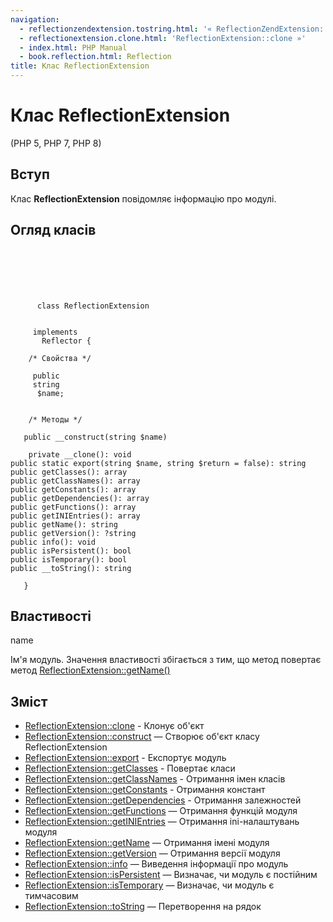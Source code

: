 ```yaml
---
navigation:
  - reflectionzendextension.tostring.html: '« ReflectionZendExtension::toString'
  - reflectionextension.clone.html: 'ReflectionExtension::clone »'
  - index.html: PHP Manual
  - book.reflection.html: Reflection
title: Клас ReflectionExtension
---
```

# Клас ReflectionExtension

(PHP 5, PHP 7, PHP 8)

## Вступ

Клас **ReflectionExtension** повідомляє інформацію про модулі.

## Огляд класів

```classsynopsis

     
    

    
     
      class ReflectionExtension
     

     implements 
       Reflector {

    /* Свойства */
    
     public
     string
      $name;


    /* Методы */
    
   public __construct(string $name)

    private __clone(): void
public static export(string $name, string $return = false): string
public getClasses(): array
public getClassNames(): array
public getConstants(): array
public getDependencies(): array
public getFunctions(): array
public getINIEntries(): array
public getName(): string
public getVersion(): ?string
public info(): void
public isPersistent(): bool
public isTemporary(): bool
public __toString(): string

   }
```

## Властивості

name

Ім'я модуль. Значення властивості збігається з тим, що метод повертає метод [ReflectionExtension::getName()](reflectionextension.getname.html)

## Зміст

-   [ReflectionExtension::clone](reflectionextension.clone.html) - Клонує об'єкт
-   [ReflectionExtension::construct](reflectionextension.construct.html) — Створює об'єкт класу ReflectionExtension
-   [ReflectionExtension::export](reflectionextension.export.html) - Експортує модуль
-   [ReflectionExtension::getClasses](reflectionextension.getclasses.html) - Повертає класи
-   [ReflectionExtension::getClassNames](reflectionextension.getclassnames.html) - Отримання імен класів
-   [ReflectionExtension::getConstants](reflectionextension.getconstants.html) - Отримання констант
-   [ReflectionExtension::getDependencies](reflectionextension.getdependencies.html) - Отримання залежностей
-   [ReflectionExtension::getFunctions](reflectionextension.getfunctions.html) — Отримання функцій модуля
-   [ReflectionExtension::getINIEntries](reflectionextension.getinientries.html) — Отримання ini-налаштувань модуля
-   [ReflectionExtension::getName](reflectionextension.getname.html) — Отримання імені модуля
-   [ReflectionExtension::getVersion](reflectionextension.getversion.html) — Отримання версії модуля
-   [ReflectionExtension::info](reflectionextension.info.html) — Виведення інформації про модуль
-   [ReflectionExtension::isPersistent](reflectionextension.ispersistent.html) — Визначає, чи модуль є постійним
-   [ReflectionExtension::isTemporary](reflectionextension.istemporary.html) — Визначає, чи модуль є тимчасовим
-   [ReflectionExtension::toString](reflectionextension.tostring.html) — Перетворення на рядок
